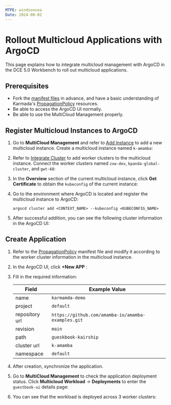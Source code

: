 ```yaml
---
MTPE: windsonsea
Date: 2024-08-02
---
```


# Rollout Multicloud Applications with ArgoCD

This page explains how to integrate multicloud management with ArgoCD in the DCE 5.0 Workbench
to roll out multicloud applications.

## Prerequisites

- Fork the [manifest files](https://github.com/amamba-io/amamba-examples/tree/main/gueskbook-kairship) in advance,
  and have a basic understanding of Karmada's [PropagationPolicy](https://karmada.io/zh/docs/userguide/scheduling/resource-propagating) resources.
- Be able to access the ArgoCD UI normally.
- Be able to use the MultiCloud Management properly.

## Register Multicloud Instances to ArgoCD

1. Go to __MultiCloud Management__ and refer to [Add Instance](../../kairship/instance/add.md)
   to add a new multicloud instance. Create a multicloud instance named `k-amamba`:

    <!-- add image later -->

2. Refer to [Integrate Cluster](../../kairship/cluster.md#add-a-cluster) to add worker clusters to the
   multicloud instance. Connect the worker clusters named `zxw-dev`, `kpanda-global-cluster`, and `gwt-68`:

    <!-- add image later -->

3. In the __Overview__ section of the current multicloud instance, click __Get Certificate__ to obtain
   the `kubeconfig` of the current instance:

    <!-- add image later -->

4. Go to the environment where ArgoCD is located and register the multicloud instance to ArgoCD:

    ```shell
    argocd cluster add <CONTEXT_NAME> --kubeconfig <KUBECONFIG_NAME>
    ```

5. After successful addition, you can see the following cluster information in the ArgoCD UI:

    <!-- add image later -->

## Create Application

1. Refer to the [PropagationPolicy](https://github.com/amamba-io/amamba-examples/blob/main/gueskbook-kairship/propagationpolicy.yaml)
   manifest file and modify it according to the worker cluster information in the multicloud instance.

2. In the ArgoCD UI, click __+New APP__ :

    <!-- add image later -->

3. Fill in the required information:

    | Field | Example Value |
    | ------ | ----- |
    | name  | `karmamda-demo` |
    | project | `default` |
    | repository url | `https://github.com/amamba-io/amamba-examples.git` |
    | revision | `main` |
    | path  | `gueskbook-kairship` |
    | cluster url | `k-amamba`  |
    | namespace | `default` |

4. After creation, synchronize the application.

5. Go to __MultiCloud Management__ to check the application deployment status.
   Click __Multicloud Workload__ -> __Deployments__ to enter the `guestbook-ui` details page:

    <!-- add image later -->

6. You can see that the workload is deployed across 3 worker clusters:

    <!-- add image later -->
